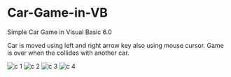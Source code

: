 # Car-Game-in-VB
Simple Car Game in Visual Basic 6.0

Car is moved using left and right arrow key also using mouse cursor.
Game is over when the collides with another car.


![c 1](https://github.com/PollobRay/Car-Game-in-VB/assets/96225924/704958c6-3fa8-4df1-b41c-f5728c501a1e)
![c 2](https://github.com/PollobRay/Car-Game-in-VB/assets/96225924/3c786ef8-af7f-434a-aaff-8b686c2071b9)
![c 3](https://github.com/PollobRay/Car-Game-in-VB/assets/96225924/c62ff94c-df88-4d93-a055-8e91eaa5acae)
![c 4](https://github.com/PollobRay/Car-Game-in-VB/assets/96225924/8449eb76-f99d-4d75-bb3a-880e12c1a8f0)


